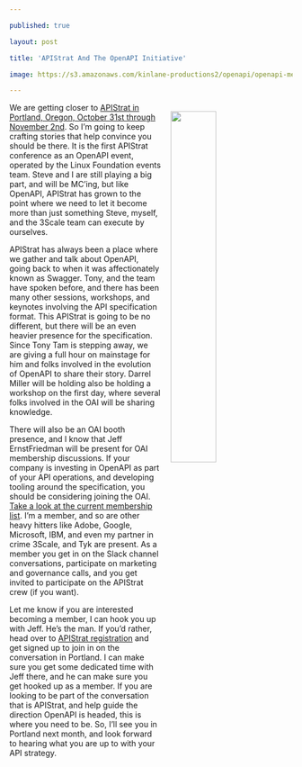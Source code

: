 ---
published: true
layout: post
title: 'APIStrat And The OpenAPI Initiative'
image: https://s3.amazonaws.com/kinlane-productions2/openapi/openapi-membership-september-2017.png
---

<p><img src="https://s3.amazonaws.com/kinlane-productions2/openapi/openapi-membership-september-2017.png" align="right" width="40%" style="padding: 15px;" />
<p>We are getting closer to <a href="http://events.linuxfoundation.org/events/apistrat">APIStrat in Portland, Oregon, October 31st through November 2nd</a>. So I’m going to keep crafting stories that help convince you should be there. It is the first APIStrat conference as an OpenAPI event, operated by the Linux Foundation events team. Steve and I are still playing a big part, and will be MC’ing, but like OpenAPI, APIStrat has grown to the point where we need to let it become more than just something Steve, myself, and the 3Scale team can execute by ourselves.

<p>APIStrat has always been a place where we gather and talk about OpenAPI, going back to when it was affectionately known as Swagger. Tony, and the team have spoken before, and there has been many other sessions, workshops, and keynotes involving the API specification format. This APIStrat is going to be no different, but there will be an even heavier presence for the specification. Since Tony Tam is stepping away, we are giving a full hour on mainstage for him and folks involved in the evolution of OpenAPI to share their story. Darrel Miller will be holding also be holding a workshop on the first day, where several folks involved in the OAI will be sharing knowledge.

<p>There will also be an OAI booth presence, and I know that Jeff ErnstFriedman will be present for OAI membership discussions. If your company is investing in OpenAPI as part of your API operations, and developing tooling around the specification, you should be considering joining the OAI. <a href="https://www.openapis.org/membership/members">Take a look at the current membership list</a>. I’m a member, and so are other heavy hitters like Adobe, Google, Microsoft, IBM, and even my partner in crime 3Scale, and Tyk are present. As a member you get in on the Slack channel conversations, participate on marketing and governance calls, and you get invited to participate on the APIStrat crew (if you want).

<p>Let me know if you are interested becoming a member, I can hook you up with Jeff. He’s the man. If you’d rather, head over to <a href="http://events.linuxfoundation.org/events/apistrat/attend/registration">APIStrat registration</a> and get signed up to join in on the conversation in Portland. I can make sure you get some dedicated time with Jeff there, and he can make sure you get hooked up as a member. If you are looking to be part of the conversation that is APIStrat, and help guide the direction OpenAPI is headed, this is where you need to be. So, I’ll see you in Portland next month, and look forward to hearing what you are up to with your API strategy.



